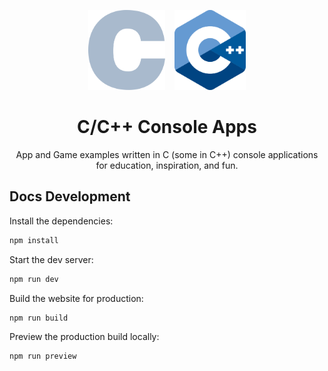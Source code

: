 <div align="center">

<img src="https://raw.githubusercontent.com/junian/commons-media/refs/heads/master/svg/c-logo.svg" height="128px" />&nbsp;&nbsp;&nbsp;&nbsp;<img src="https://raw.githubusercontent.com/junian/commons-media/refs/heads/master/svg/cpp-logo.svg" height="128px" />
# C/C++ Console Apps

App and Game examples written in C (some in C++) console applications for education, inspiration, and fun.

</div>

## Docs Development

Install the dependencies:

```bash
npm install
```

Start the dev server:

```bash
npm run dev
```

Build the website for production:

```bash
npm run build
```

Preview the production build locally:

```bash
npm run preview
```
